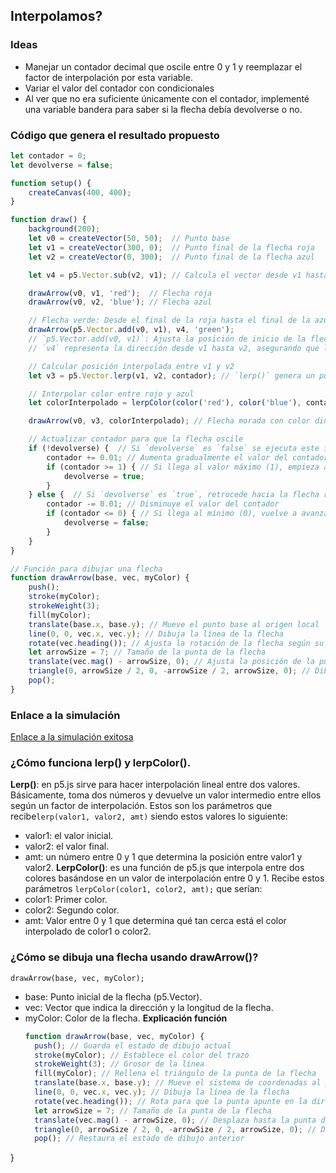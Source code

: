 ## Interpolamos?
### Ideas
- Manejar un contador decimal que oscile entre 0 y 1 y reemplazar el factor de interpolación por esta variable.
- Variar el valor del contador con condicionales
- Al ver que no era suficiente únicamente con el contador, implementé una variable bandera para saber si la flecha debía devolverse o no.
### Código que genera el resultado propuesto
``` js
let contador = 0;
let devolverse = false;

function setup() {
    createCanvas(400, 400);
}

function draw() {
    background(200);
    let v0 = createVector(50, 50);  // Punto base
    let v1 = createVector(300, 0);  // Punto final de la flecha roja
    let v2 = createVector(0, 300);  // Punto final de la flecha azul

    let v4 = p5.Vector.sub(v2, v1); // Calcula el vector desde v1 hasta v2 restando sus coordenadas

    drawArrow(v0, v1, 'red');  // Flecha roja
    drawArrow(v0, v2, 'blue'); // Flecha azul

    // Flecha verde: Desde el final de la roja hasta el final de la azul
    drawArrow(p5.Vector.add(v0, v1), v4, 'green'); 
    // `p5.Vector.add(v0, v1)`: Ajusta la posición de inicio de la flecha verde sumando el vector base (v0) y v1.
    // `v4` representa la dirección desde v1 hasta v2, asegurando que la flecha se dibuje correctamente.

    // Calcular posición interpolada entre v1 y v2
    let v3 = p5.Vector.lerp(v1, v2, contador); // `lerp()` genera un punto intermedio entre v1 y v2

    // Interpolar color entre rojo y azul
    let colorInterpolado = lerpColor(color('red'), color('blue'), contador); // `lerpColor()` cambia el color progresivamente

    drawArrow(v0, v3, colorInterpolado); // Flecha morada con color dinámico

    // Actualizar contador para que la flecha oscile
    if (!devolverse) {  // Si `devolverse` es `false` se ejecuta este if, si es true se ejecuta el else
        contador += 0.01; // Aumenta gradualmente el valor del contador
        if (contador >= 1) { // Si llega al valor máximo (1), empieza a devolverse
            devolverse = true;
        }
    } else {  // Si `devolverse` es `true`, retrocede hacia la flecha roja
        contador -= 0.01; // Disminuye el valor del contador
        if (contador <= 0) { // Si llega al mínimo (0), vuelve a avanzar
            devolverse = false;
        }
    }
}

// Función para dibujar una flecha
function drawArrow(base, vec, myColor) {
    push();
    stroke(myColor);
    strokeWeight(3);
    fill(myColor);
    translate(base.x, base.y); // Mueve el punto base al origen local
    line(0, 0, vec.x, vec.y); // Dibuja la línea de la flecha
    rotate(vec.heading()); // Ajusta la rotación de la flecha según su dirección
    let arrowSize = 7; // Tamaño de la punta de la flecha
    translate(vec.mag() - arrowSize, 0); // Ajusta la posición de la punta de la flecha
    triangle(0, arrowSize / 2, 0, -arrowSize / 2, arrowSize, 0); // Dibuja la punta de la flecha
    pop();
}
```
### Enlace a la simulación
[Enlace a la simulación exitosa](https://editor.p5js.org/SofiaLezcanoArenas/sketches/KA9UqrslB4)
### ¿Cómo funciona lerp() y lerpColor().
**Lerp()**: en p5.js sirve para hacer interpolación lineal entre dos valores. 
Básicamente, toma dos números y devuelve un valor intermedio entre ellos según un factor de interpolación. 
Estos son los parámetros que recibe`lerp(valor1, valor2, amt)` siendo estos valores lo siguiente:
- valor1: el valor inicial.
- valor2: el valor final.
- amt: un número entre 0 y 1 que determina la posición entre valor1 y valor2.
**LerpColor()**: es una función de p5.js que interpola entre dos colores basándose en un valor de interpolación entre 0 y 1.
  Recibe estos parámetros `lerpColor(color1, color2, amt);` que serían:
- color1: Primer color.
- color2: Segundo color.
- amt: Valor entre 0 y 1 que determina qué tan cerca está el color interpolado de color1 o color2.
### ¿Cómo se dibuja una flecha usando drawArrow()?
`drawArrow(base, vec, myColor);`
- base: Punto inicial de la flecha (p5.Vector).
- vec: Vector que indica la dirección y la longitud de la flecha.
- myColor: Color de la flecha.
**Explicación función**
  ``` js
  function drawArrow(base, vec, myColor) {
    push(); // Guarda el estado de dibujo actual
    stroke(myColor); // Establece el color del trazo
    strokeWeight(3); // Grosor de la línea
    fill(myColor); // Rellena el triángulo de la punta de la flecha
    translate(base.x, base.y); // Mueve el sistema de coordenadas al punto de inicio
    line(0, 0, vec.x, vec.y); // Dibuja la línea de la flecha
    rotate(vec.heading()); // Rota para que la punta apunte en la dirección del vector
    let arrowSize = 7; // Tamaño de la punta de la flecha
    translate(vec.mag() - arrowSize, 0); // Desplaza hasta la punta de la flecha
    triangle(0, arrowSize / 2, 0, -arrowSize / 2, arrowSize, 0); // Dibuja el triángulo
    pop(); // Restaura el estado de dibujo anterior
}
  ```
